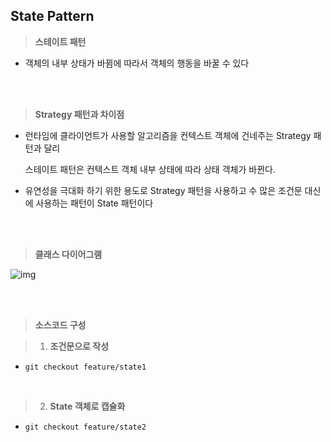 ## State Pattern



> **스테이트 패턴**

- 객체의 내부 상태가 바뀜에 따라서 객체의 행동을 바꿀 수 있다

<br>

<br>

>  **Strategy 패턴과 차이점**

- 런타임에 클라이언트가 사용할 알고리즘을 컨텍스트 객체에 건네주는 Strategy 패턴과 달리<br>

  스테이트 패턴은 컨텍스트 객체 내부 상태에 따라 상태 객체가 바뀐다.

- 유연성을 극대화 하기 위한 용도로 Strategy 패턴을 사용하고 수 많은 조건문 대신에 사용하는 패턴이 State 패턴이다

<br>

<br>



> **클래스 다이어그램**

![img](https://upload.wikimedia.org/wikipedia/commons/thumb/e/e8/State_Design_Pattern_UML_Class_Diagram.svg/400px-State_Design_Pattern_UML_Class_Diagram.svg.png)

<br><br>

> **소스코드 구성**

> 1. **조건문으로 작성**

- `git checkout feature/state1`

<br>

> 2. **State 객체로 캡슐화**

- `git checkout feature/state2`